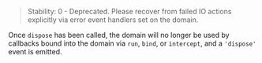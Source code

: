 
> Stability: 0 - Deprecated.  Please recover from failed IO actions
> explicitly via error event handlers set on the domain.

Once `dispose` has been called, the domain will no longer be used by callbacks
bound into the domain via `run`, `bind`, or `intercept`, and a `'dispose'` event
is emitted.


